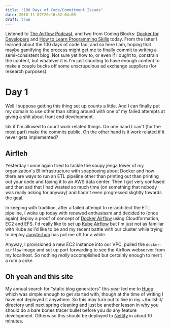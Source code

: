 ```yaml
---
title: "100 Days of Code/Commitment Issues"
date: 2018-11-02T20:16:52-04:00
draft: true
---
```

Listened to [The Airflow Podcast](https://soundcloud.com/the-airflow-podcast), and two from Coding Blocks: [Docker for Developers](https://www.codingblocks.net/podcast/docker-for-developers/) and [How to Learn Programming Skills](https://www.codingblocks.net/podcast/how-to-learn-programming-skills/) today. From the latter I learned about the 100 days of code fad, and so here I am, hoping that maybe gamifying the process might get me to finally commit to writing a semi-consistent blog. Not sure yet how to, or even if I ought to, constrain the content, but whatever it is I'm just shooting to have enough content to make a couple bucks off some unscrupulous ad exchange suppliers (for research purposes).

# Day 1
Well I suppose getting this thing set up counts a little. And I can finally put my domain to use other than sitting around with one of my failed attempts at giving a shit about front end development.

Idk if I'm allowed to count work related things. On one hand I can't (for the most part) make the commits public. On the other hand is it work related if it never gets implemented?

## Airfleh
Yesterday I once again tried to tackle the soupy jenga tower of my organization's BI infrastructure with soapboxing about Docker and how there are ways to run an ETL pipeline other than printing out than printing out your code and faxing it to an AWS data center. Then I got very confused and then sad that I had wasted so much time (on something that nobody was really asking for anyway) and hadn't even progressed slightly towards the goal.

In keeping with tradition, after a failed attempt to re-architect the ETL pipeline, I woke up today with renewed enthusiasm and decided to (once again) deploy a proof of concept of [Docker Airflow](https://github.com/puckel/docker-airflow) using Cloudformation, EC2 and EFS. I'd really like to set up [Kube Airflow](https://github.com/mumoshu/kube-airflow) but I'm just not as familiar with Kube as I'd like to be and my recent battle with our cluster while trying to deploy [Jupyterhub](https://github.com/jupyterhub/zero-to-jupyterhub-k8s) has put me off for a while.

Anyway, I provisioned a new EC2 instance into our VPC, pulled the `docker-airflow` image and set up port forwarding to see the Airflow webserver from my localhost. So nothing *really* accomplished but certainly enough to merit a rum a coke.

## Oh yeah and this site
My annual search for "static blog generators" this year led me to [Hugo](https://gohugo.io/) which was simple enough to get started with, though at the time of writing I have not deployed it anywhere. So this may turn out to live in my ~/bullshit/ directory until next spring cleaning and just be another lesson in why you should do a bare bones tracer bullet before you do any feature development. Otherwise this should be deployed to [Netlify](https://www.netlify.com/) in about 10 minutes.
